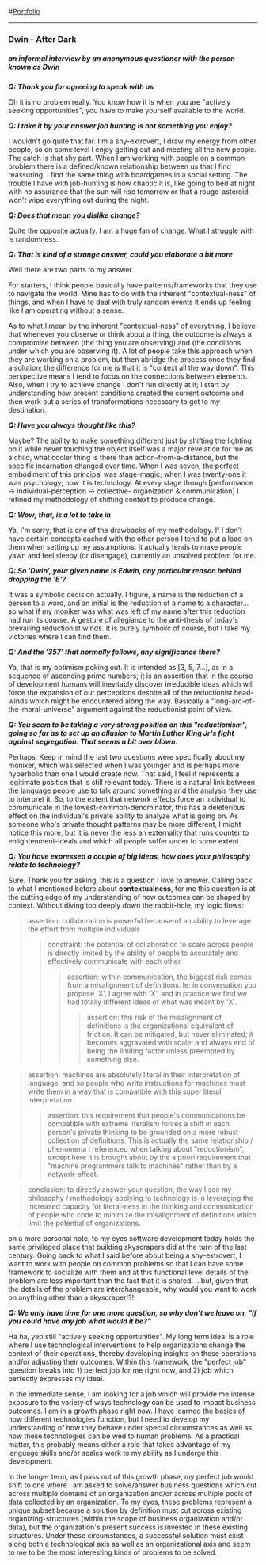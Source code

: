 #[Portfolio](http://dwin357.github.io/)

---

### Dwin - After Dark
##### an informal interview by an anonymous questioner with the person known as Dwin 

**_Q: Thank you for agreeing to speak with us_**

Oh it is no problem really.  You know how it is when you are "actively seeking opportunities", you have to make yourself available to the world.


**_Q: I take it by your answer job hunting is not something you enjoy?_**

I wouldn't go quite that far.  I'm a shy-extrovert, I draw my energy from other people, so on some level I enjoy getting out and meeting all the new people.  The catch is that shy part.  When I am working with people on a common problem there is a defined/known relationship between us that I find reassuring.  I find the same thing with boardgames in a social setting.  The trouble I have with job-hunting is how chaotic it is, like going to bed at night with no assurance that the sun will rise tomorrow or that a rouge-asteroid won't wipe everything out during the night.


**_Q: Does that mean you dislike change?_**

Quite the opposite actually, I am a huge fan of change.  What I struggle with is randomness.  


**_Q: That is kind of a strange answer, could you elaborate a bit more_**

Well there are two parts to my answer.

For starters, I think people basically have patterns/frameworks that they use to navigate the world.  Mine has to do with the inherent "contextual-ness" of things, and when I have to deal with truly random events it ends up feeling like I am operating without a sense.

As to what I mean by the inherent "contextual-ness" of everything, I believe that whenever you observe or think about a thing, the outcome is always a compromise between (the thing you are observing) and (the conditions under which you are observing it).  A lot of people take this approach when they are working on a problem, but then abridge the process once they find a solution; the difference for me is that it is "context all the way down".  This perspective means I tend to focus on the connections between elements.  Also, when I try to achieve change I don't run directly at it; I start by understanding how present conditions created the current outcome and then work out a series of transformations necessary to get to my destination.



**_Q: Have you always thought like this?_**

Maybe?  The ability to make something different just by shifting the lighting on it while never touching the object itself was a major revelation for me as a child, what cooler thing is there than action-from-a-distance, but the specific incarnation changed over time.  When I was seven, the perfect embodiment of this principal was stage-magic; when I was twenty-one it was psychology; now it is technology.  At every stage though [performance -> individual-perception -> collective- organization & communication] I refined my methodology of shifting context to produce change.


**_Q: Wow; that, is a lot to take in_**

Ya, I'm sorry, that is one of the drawbacks of my methodology.  If I don't have certain concepts cached with the other person I tend to put a load on them when setting up my assumptions.  It actually tends to make people yawn and feel sleepy (or disengage), currently an unsolved problem for me.


**_Q: So 'Dwin', your given name is Edwin, any particular reason behind dropping the 'E'?_**

It was a symbolic decision actually.  I figure, a name is the reduction of a person to a word, and an initial is the reduction of a name to a character... so what if my moniker  was what was left of my name after this reduction had run its course.  A gesture of allegiance to the anti-thesis of today's prevailing reductionist winds.  It is purely symbolic of course, but I take my victories where I can find them.


**_Q: And the '357' that normally follows, any significance there?_**

Ya, that is my optimism poking out.  It is intended as [3, 5, 7...], as in a sequence of ascending prime numbers; it is an assertion that in the course of development humans will inevitably discover irreducible ideas which will force the expansion of our perceptions despite all of the reductionist head-winds which might be encountered along the way.  Basically a "long-arc-of-the-moral-universe" argument against the reductionist point of view.


**_Q: You seem to be taking a very strong position on this "reductionism", going so far as to set up an allusion to Martin Luther King Jr's fight against segregation.  That seems a bit over blown._**

Perhaps.  Keep in mind the last two questions were specifically about my moniker, which was selected when I was younger and is perhaps more hyperbolic than one I would create now.  That said, I feel it represents a legitimate position that is still relevant today.  There is a natural link between the language people use to talk around something and the analysis they use to interpret it.  So, to the extent that network effects force an individual to communicate in the lowest-common-denominator, this has a deleterious effect on the individual's private ability to analyze what is going on.  As someone who's private thought patterns may be more different, I might notice this more, but it is never the less an externality that runs counter to enlightenment-ideals and which all people suffer under to some extent.


**_Q: You have expressed a couple of big ideas, how does your philosophy relate to technology?_**

Sure.  Thank you for asking, this is a question I love to answer.  Calling back to what I mentioned before about **contextualness**, for me this question is at the cutting edge of my understanding of how outcomes can be shaped by context.  Without diving too deeply down the rabbit-hole, my logic flows: 

>assertion: collaboration is powerful because of an ability to leverage the effort from multiple individuals 
>>constraint: the potential of collaboration to scale across people is directly limited by the ability of people to accurately and effectively communicate with each other
>>>assertion: within communication, the biggest risk comes from a misalignment of definitions. Ie: in conversation you propose 'X', I agree with 'X', and in practice we find we had totally different ideas of what was meant by 'X'.
>>>>assertion: this risk of the misalignment of definitions is the organizational equivalent of friction.  It can be mitigated, but never eliminated; it becomes aggravated with scale; and always end of being the limiting factor unless preempted by something else.

>assertion: machines are absolutely literal in their interpretation of language, and so people who write instructions for machines must write them in a way that is compatible with this super literal interpretation.
>>assertion: this requirement that people's communications be compatible with extreme literalism forces a shift in each person's private thinking to be grounded on a more robust collection of definitions.  This is actually the same relationship / phenomena I referenced when talking about "reductionism", except here it is brought about by the a priori requirement that "machine programmers talk to machines" rather than by a network-effect.

>conclusion: to directly answer your question, the way I see my philosophy / methodology applying to technology is in leveraging the increased capacity for literal-ness in the thinking and communication of people who code to minimize the misalignment of definitions which limit the potential of organizations.

on a more personal note, to my eyes software development today holds the same privileged place that building skyscrapers did at the turn of the last century.   Going back to what I said before about being a shy-extrovert, I want to work with people on common problems so that I can have some framework to socialize with them and at this functional level details of the problem are less important than the fact that it is shared.  ...but, given that the details of the problem are interchangeable, why would you want to work on anything other than a skyscraper!?!



**_Q: We only have time for one more question, so why don't we leave on, "If you could have any job what would it be?"_**

Ha ha, yep still "actively seeking opportunities".  My long term ideal is a role where I use technological interventions to help organizations change the context of their operations, thereby developing insights on these operations and/or adjusting their outcomes.  Within this framework, the "perfect job" question breaks into 1) perfect job for me right now, and 2) job which perfectly expresses my ideal.

In the immediate sense, I am looking for a job which will provide me intense exposure to the variety of ways technology can be used to impact business outcomes.  I am in a growth phase right now.  I have learned the basics of how different technologies function, but I need to develop my understanding of how they behave under special circumstances as well as how these technologies can be wed to human problems.  As a practical matter, this probably means either a role that takes advantage of my language skills and/or scales work to my ability as I undergo this development.

In the longer term, as I pass out of this growth phase, my perfect job would shift to one where I am asked to solve/answer business questions which cut across multiple domains of an organization and/or across multiple pools of data collected by an organization.  To my eyes, these problems represent a unique subset because a solution by definition must cut across existing organizing-structures (within the scope of business organization and/or data), but the organization's present success is invested in these existing structures.  Under these circumstances, a successful solution must exist along both a technological axis as well as an organizational axis and seem to me to be the most interesting kinds of problems to be solved.